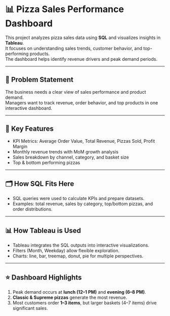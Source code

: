 # 📊 Pizza Sales Performance Dashboard  

This project analyzes pizza sales data using **SQL** and visualizes insights in **Tableau**.  
It focuses on understanding sales trends, customer behavior, and top-performing products.  
The dashboard helps identify revenue drivers and peak demand periods.  

---

## 🚩 Problem Statement  
The business needs a clear view of sales performance and product demand.  
Managers want to track revenue, order behavior, and top products in one interactive dashboard.  

---

## 🔑 Key Features  
- KPI Metrics: Average Order Value, Total Revenue, Pizzas Sold, Profit Margin  
- Monthly revenue trends with MoM growth analysis  
- Sales breakdown by channel, category, and basket size  
- Top & bottom performing pizzas  

---

## 🗂️ How SQL Fits Here  
- SQL queries were used to calculate KPIs and prepare datasets.  
- Examples: total revenue, sales by category, top/bottom pizzas, and order distributions.  

---

## 📊 How Tableau is Used  
- Tableau integrates the SQL outputs into interactive visualizations.  
- Filters (Month, Weekday) allow flexible exploration.  
- Charts: line, bar, treemap, donut, pie for multiple perspectives.  

---

## ⭐ Dashboard Highlights  
1. Peak demand occurs at **lunch (12–1 PM)** and **evening (6–8 PM)**.  
2. **Classic & Supreme pizzas** generate the most revenue.  
3. Most customers order **1–3 items**, but larger baskets (4–7 items) drive significant sales.  

